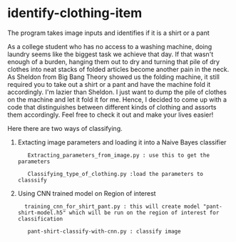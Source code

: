 # identify-clothing-item
The program takes image inputs and identifies if it is a shirt or a pant

As a college student who has no access to a washing machine, doing laundry seems like the biggest task we achieve that day. If that wasn't enough of a burden, hanging them out to dry and turning that pile of dry clothes into neat stacks of folded articles become another pain in the neck. As Sheldon from Big Bang Theory showed us the folding machine, it still required you to take out a shirt or a pant and have the machine fold it accordingly. I'm lazier than Sheldon. I just want to dump the pile of clothes on the machine and let it fold it for me. Hence, I decided to come up with a code that distinguishes between different kinds of clothing and assorts them accordingly. Feel free to check it out and make your lives easier! 

Here there are two ways of classifying.
1) Extacting image parameters and loading it into a Naive Bayes classifier
          
          Extracting_parameters_from_image.py : use this to get the parameters
          
          Classifying_type_of_clothing.py :load the parameters to classsify
          
          
2) Using CNN trained model on Region of interest
         
         training_cnn_for_shirt_pant.py : this will create model "pant-shirt-model.h5" which will be run on the region of interest for                                              classification
          
          pant-shirt-classify-with-cnn.py : classify image
